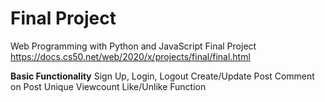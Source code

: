 # Final Project

Web Programming with Python and JavaScript Final Project
https://docs.cs50.net/web/2020/x/projects/final/final.html


**Basic Functionality**
Sign Up, Login, Logout
Create/Update Post
Comment on Post
Unique Viewcount
Like/Unlike Function
